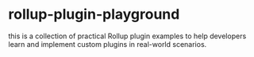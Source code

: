 # rollup-plugin-playground

this is a collection of practical Rollup plugin examples to help developers learn and implement custom plugins in real-world scenarios.
